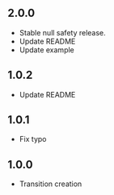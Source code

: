 ## 2.0.0

* Stable null safety release.
* Update README
* Update example

## 1.0.2

* Update README

## 1.0.1

* Fix typo

## 1.0.0

* Transition creation


